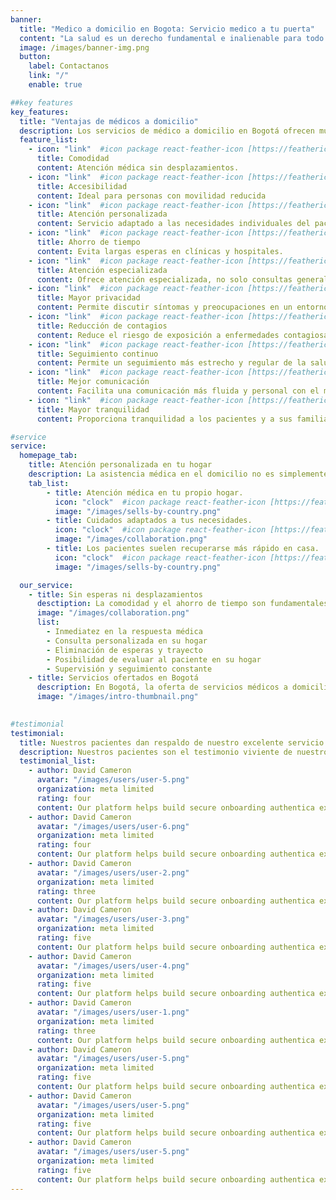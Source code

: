 ```yaml
---
banner:
  title: "Medico a domicilio en Bogota: Servicio medico a tu puerta"
  content: "La salud es un derecho fundamental e inalienable para todo ser humano. Acceder a servicios médicos oportunos es esencial."
  image: /images/banner-img.png
  button:
    label: Contactanos
    link: "/"
    enable: true

##key features
key_features:
  title: "Ventajas de médicos a domicilio"
  description: Los servicios de médico a domicilio en Bogotá ofrecen múltiples beneficios que contribuyen a la optimización del cuidado de la salud desde la comodidad del hogar. 
  feature_list:
    - icon: "link"  #icon package react-feather-icon [https://feathericons.com/]
      title: Comodidad
      content: Atención médica sin desplazamientos.
    - icon: "link"  #icon package react-feather-icon [https://feathericons.com/]
      title: Accesibilidad
      content: Ideal para personas con movilidad reducida
    - icon: "link"  #icon package react-feather-icon [https://feathericons.com/]
      title: Atención personalizada
      content: Servicio adaptado a las necesidades individuales del paciente.
    - icon: "link"  #icon package react-feather-icon [https://feathericons.com/]
      title: Ahorro de tiempo
      content: Evita largas esperas en clínicas y hospitales.
    - icon: "link"  #icon package react-feather-icon [https://feathericons.com/]
      title: Atención especializada
      content: Ofrece atención especializada, no solo consultas generales
    - icon: "link"  #icon package react-feather-icon [https://feathericons.com/]
      title: Mayor privacidad
      content: Permite discutir síntomas y preocupaciones en un entorno más confidencial.
    - icon: "link"  #icon package react-feather-icon [https://feathericons.com/]
      title: Reducción de contagios
      content: Reduce el riesgo de exposición a enfermedades contagiosas.
    - icon: "link"  #icon package react-feather-icon [https://feathericons.com/]
      title: Seguimiento continuo
      content: Permite un seguimiento más estrecho y regular de la salud del paciente.
    - icon: "link"  #icon package react-feather-icon [https://feathericons.com/]
      title: Mejor comunicación
      content: Facilita una comunicación más fluida y personal con el médico.
    - icon: "link"  #icon package react-feather-icon [https://feathericons.com/]
      title: Mayor tranquilidad
      content: Proporciona tranquilidad a los pacientes y a sus familias al saber que la atención médica está a su alcance.

#service
service:
  homepage_tab:
    title: Atención personalizada en tu hogar
    description: La asistencia médica en el domicilio no es simplemente una cuestión de comodidad; se trata de un servicio integral que atiende a las singularidades de cada individuo, potenciando su bienestar y recuperación en un espacio familiar.
    tab_list:
        - title: Atención médica en tu propio hogar.
          icon: "clock"  #icon package react-feather-icon [https://feathericons.com/]
          image: "/images/sells-by-country.png"
        - title: Cuidados adaptados a tus necesidades.
          icon: "clock"  #icon package react-feather-icon [https://feathericons.com/]
          image: "/images/collaboration.png"
        - title: Los pacientes suelen recuperarse más rápido en casa.
          icon: "clock"  #icon package react-feather-icon [https://feathericons.com/]
          image: "/images/sells-by-country.png"

  our_service:
    - title: Sin esperas ni desplazamientos
      desctiption: La comodidad y el ahorro de tiempo son fundamentales en la atención médica domiciliaria, donde el cuidado de calidad se lleva directamente al hogar del paciente.
      image: "/images/collaboration.png"
      list:
        - Inmediatez en la respuesta médica
        - Consulta personalizada en su hogar
        - Eliminación de esperas y trayecto
        - Posibilidad de evaluar al paciente en su hogar
        - Supervisión y seguimiento constante
    - title: Servicios ofertados en Bogotá
      description: En Bogotá, la oferta de servicios médicos a domicilio se ha diversificado, Las consultas a domicilio se enriquecen con la realización de exámenes diagnósticos básicos como toma de muestras para laboratorio, electrocardiogramas y monitoreo de signos vitales, integrando así una atención integral que sobrepasa la mera consulta, potenciando la efectividad del tratamiento en el confort y privacidad del hogar del paciente. La especialización y la idoneidad del personal médico aseguran un servicio de alto calibre.
      image: "/images/intro-thumbnail.png"
        

#testimonial
testimonial:
  title: Nuestros pacientes dan respaldo de nuestro excelente servicio
  description: Nuestros pacientes son el testimonio viviente de nuestro compromiso con la excelencia en la atención médica. Su satisfacción y bienestar son nuestra mayor recompensa y motivación.
  testimonial_list:
    - author: David Cameron
      avatar: "/images/users/user-5.png"
      organization: meta limited
      rating: four
      content: Our platform helps build secure onboarding authentica experiences & engage your users. We build .
    - author: David Cameron
      avatar: "/images/users/user-6.png"
      organization: meta limited
      rating: four
      content: Our platform helps build secure onboarding authentica experiences & engage your users. We build .
    - author: David Cameron
      avatar: "/images/users/user-2.png"
      organization: meta limited
      rating: three
      content: Our platform helps build secure onboarding authentica experiences & engage your users. We build .
    - author: David Cameron
      avatar: "/images/users/user-3.png"
      organization: meta limited
      rating: five
      content: Our platform helps build secure onboarding authentica experiences & engage your users. We build .
    - author: David Cameron
      avatar: "/images/users/user-4.png"
      organization: meta limited
      rating: five
      content: Our platform helps build secure onboarding authentica experiences & engage your users. We build .
    - author: David Cameron
      avatar: "/images/users/user-1.png"
      organization: meta limited
      rating: three
      content: Our platform helps build secure onboarding authentica experiences & engage your users. We build .
    - author: David Cameron
      avatar: "/images/users/user-5.png"
      organization: meta limited
      rating: five
      content: Our platform helps build secure onboarding authentica experiences & engage your users. We build .
    - author: David Cameron
      avatar: "/images/users/user-5.png"
      organization: meta limited
      rating: five
      content: Our platform helps build secure onboarding authentica experiences & engage your users. We build .
    - author: David Cameron
      avatar: "/images/users/user-5.png"
      organization: meta limited
      rating: five
      content: Our platform helps build secure onboarding authentica experiences & engage your users. We build .
---
```

